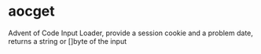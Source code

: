 # aocget
Advent of Code Input Loader, provide a session cookie and a problem date, returns a string or []byte of the input
